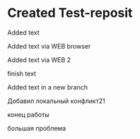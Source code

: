  # Created Test-reposit

 Added text
 
Added text via WEB browser

Added text via WEB 2


finish text

Added text in a new branch

Добавил  локальный конфликт21 

конец работы

большая проблема
